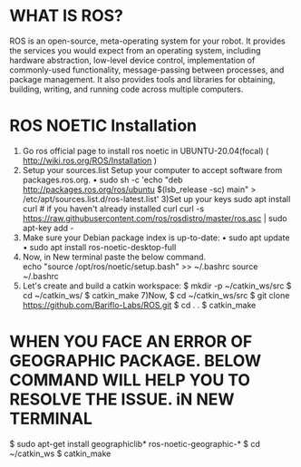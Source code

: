 # WHAT IS ROS?
 ROS is an open-source, meta-operating system for your robot. It provides the services you would expect from an operating system, including hardware abstraction, low-level device control, implementation of commonly-used functionality, message-passing between processes, and package management. It also provides tools and libraries for obtaining, building, writing, and running code across multiple computers.
# ROS NOETIC Installation
 1) Go ros official page to install ros noetic in UBUNTU-20.04(focal) ( http://wiki.ros.org/ROS/Installation )
 2) Setup your sources.list
      Setup your computer to accept software from packages.ros.org.
    •  sudo sh -c 'echo "deb http://packages.ros.org/ros/ubuntu $(lsb_release -sc) main" > /etc/apt/sources.list.d/ros-latest.list'
 3)Set up your keys
       sudo apt install curl # if you haven't already installed curl
       curl -s https://raw.githubusercontent.com/ros/rosdistro/master/ros.asc | sudo apt-key add -
  4) Make sure your Debian package index is up-to-date:
    • sudo apt update
    • sudo apt install ros-noetic-desktop-full
 5)  Now, in New terminal paste the below command.  
   echo "source /opt/ros/noetic/setup.bash" >> ~/.bashrc
   source ~/.bashrc
 6) Let's create and build a catkin workspace:
   $ mkdir -p ~/catkin_ws/src
   $ cd ~/catkin_ws/
   $ catkin_make
 7)Now, 
   $ cd ~/catkin_ws/src
   $  git clone https://github.com/Bariflo-Labs/ROS.git
   $ cd  . .
   $ catkin_make
# WHEN YOU FACE AN ERROR OF GEOGRAPHIC PACKAGE. BELOW COMMAND WILL HELP YOU TO RESOLVE THE ISSUE. iN NEW TERMINAL
   $ sudo apt-get install geographiclib* ros-noetic-geographic-*
   $ cd ~/catkin_ws
   $ catkin_make

 
